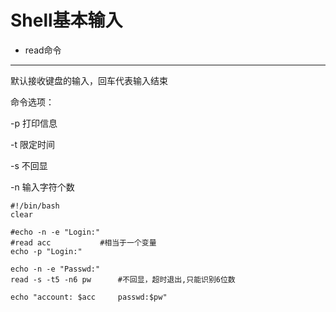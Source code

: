 # Shell基本输入

* read命令

---

默认接收键盘的输入，回车代表输入结束



命令选项：

-p	打印信息

-t	限定时间

-s	不回显

-n	输入字符个数

```shell
#!/bin/bash
clear

#echo -n -e "Login:"
#read acc			#相当于一个变量
echo -p "Login:"

echo -n -e "Passwd:"
read -s -t5 -n6 pw		#不回显，超时退出,只能识别6位数

echo "account: $acc		passwd:$pw"
```

